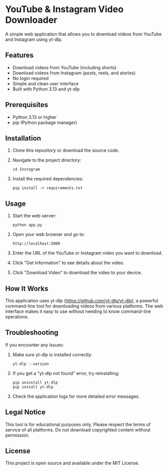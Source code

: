 # YouTube & Instagram Video Downloader

A simple web application that allows you to download videos from YouTube and Instagram using yt-dlp.

## Features

- Download videos from YouTube (including shorts)
- Download videos from Instagram (posts, reels, and stories)
- No login required
- Simple and clean user interface
- Built with Python 3.13 and yt-dlp

## Prerequisites

- Python 3.13 or higher
- pip (Python package manager)

## Installation

1. Clone this repository or download the source code.

2. Navigate to the project directory:
   ```
   cd Instagram
   ```

3. Install the required dependencies:
   ```
   pip install -r requirements.txt
   ```

## Usage

1. Start the web server:
   ```
   python app.py
   ```

2. Open your web browser and go to:
   ```
   http://localhost:5000
   ```

3. Enter the URL of the YouTube or Instagram video you want to download.

4. Click "Get Information" to see details about the video.

5. Click "Download Video" to download the video to your device.

## How It Works

This application uses yt-dlp (https://github.com/yt-dlp/yt-dlp), a powerful command-line tool for downloading videos from various platforms. The web interface makes it easy to use without needing to know command-line operations.

## Troubleshooting

If you encounter any issues:

1. Make sure yt-dlp is installed correctly:
   ```
   yt-dlp --version
   ```

2. If you get a "yt-dlp not found" error, try reinstalling:
   ```
   pip uninstall yt-dlp
   pip install yt-dlp
   ```

3. Check the application logs for more detailed error messages.

## Legal Notice

This tool is for educational purposes only. Please respect the terms of service of all platforms. Do not download copyrighted content without permission.

## License

This project is open source and available under the MIT License. 